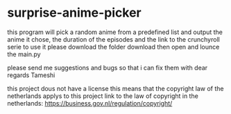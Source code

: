 # surprise-anime-picker
this program will pick a random anime from a predefined list and output the anime it chose, the duration of the episodes and the link to the crunchyroll serie
to use it please download the folder download then open and lounce the main.py

please send me suggestions and bugs so that i can fix them with dear regards Tameshi 

this project dous not have a license this means that the copyright law of the netherlands applys to this project 
link to the law of copyright in the netherlands:  https://business.gov.nl/regulation/copyright/
